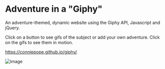 # Adventure in a "Giphy"
An adventure-themed, dynamic website using the Giphy API, Javascript and jQuery.

Click on a button to see gifs of the subject or add your own adventure. Click on the gifs to see them in motion.

https://conniepope.github.io/giphy/

![image](https://user-images.githubusercontent.com/47279070/60227904-fcf87580-985e-11e9-965d-0752c9e76ca2.png)
